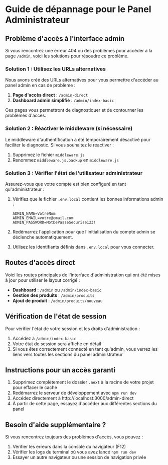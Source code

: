 # Guide de dépannage pour le Panel Administrateur

## Problème d'accès à l'interface admin

Si vous rencontrez une erreur 404 ou des problèmes pour accéder à la page `/admin`, voici les solutions pour résoudre ce problème.

### Solution 1 : Utilisez les URLs alternatives

Nous avons créé des URLs alternatives pour vous permettre d'accéder au panel admin en cas de problème :

1. **Page d'accès direct** : `/admin-direct`
2. **Dashboard admin simplifié** : `/admin/index-basic`

Ces pages vous permettront de diagnostiquer et de contourner les problèmes d'accès.

### Solution 2 : Réactiver le middleware (si nécessaire)

Le middleware d'authentification a été temporairement désactivé pour faciliter le diagnostic. Si vous souhaitez le réactiver :

1. Supprimez le fichier `middleware.js`
2. Renommez `middleware.js.backup` en `middleware.js`

### Solution 3 : Vérifier l'état de l'utilisateur administrateur

Assurez-vous que votre compte est bien configuré en tant qu'administrateur :

1. Vérifiez que le fichier `.env.local` contient les bonnes informations admin :
   ```
   ADMIN_NAME=VotreNom
   ADMIN_EMAIL=votre@email.com
   ADMIN_PASSWORD=MotDePasseSecurise123!
   ```

2. Redémarrez l'application pour que l'initialisation du compte admin se déclenche automatiquement.

3. Utilisez les identifiants définis dans `.env.local` pour vous connecter.

## Routes d'accès direct

Voici les routes principales de l'interface d'administration qui ont été mises à jour pour utiliser le layout corrigé :

- **Dashboard** : `/admin` ou `/admin/index-basic`
- **Gestion des produits** : `/admin/produits`
- **Ajout de produit** : `/admin/produits/nouveau`

## Vérification de l'état de session

Pour vérifier l'état de votre session et les droits d'administration :

1. Accédez à `/admin/index-basic`
2. Votre état de session sera affiché en détail
3. Si vous êtes correctement connecté en tant qu'admin, vous verrez les liens vers toutes les sections du panel administrateur

## Instructions pour un accès garanti

1. Supprimez complètement le dossier `.next` à la racine de votre projet pour effacer le cache
2. Redémarrez le serveur de développement avec `npm run dev`
3. Accédez directement à http://localhost:3000/admin-direct
4. À partir de cette page, essayez d'accéder aux différentes sections du panel

## Besoin d'aide supplémentaire ?

Si vous rencontrez toujours des problèmes d'accès, vous pouvez :

1. Vérifier les erreurs dans la console du navigateur (F12)
2. Vérifier les logs du terminal où vous avez lancé `npm run dev`
3. Essayer un autre navigateur ou une session de navigation privée